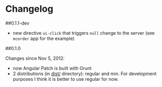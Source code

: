 # Changelog

##0.1.1-dev

- new directive `ui-click` that triggers `null` change to the server (see `mcorder` app for the example)

##0.1.0

Changes since Nov 5, 2012:

- now Angular Patch is built with Grunt
- 2 distributions (in [dist/](https://github.com/warpech/angular-patch/tree/master/dist) directory): regular and min. For development purposes I think it is better to use regular for now.
